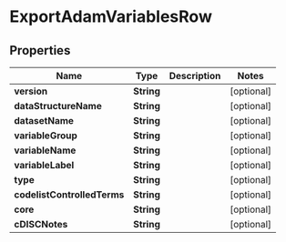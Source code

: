 

# ExportAdamVariablesRow

## Properties

Name | Type | Description | Notes
------------ | ------------- | ------------- | -------------
**version** | **String** |  |  [optional]
**dataStructureName** | **String** |  |  [optional]
**datasetName** | **String** |  |  [optional]
**variableGroup** | **String** |  |  [optional]
**variableName** | **String** |  |  [optional]
**variableLabel** | **String** |  |  [optional]
**type** | **String** |  |  [optional]
**codelistControlledTerms** | **String** |  |  [optional]
**core** | **String** |  |  [optional]
**cDISCNotes** | **String** |  |  [optional]




